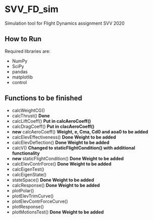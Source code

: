 # SVV_FD_sim
Simulation tool for Flight Dynamics assignment SVV 2020

## How to Run
Required libraries are:
- NumPy 
- SciPy
- pandas
- matplotlib
- control

## Functions to be finished
- calcWeightCG()
- calcThrust() **Done**
- calcLiftCoeff() **Put in calcAeroCoeff()**
- calcDragCoeff() **Put in clacAeroCoeff()**
- **new** calcAeroCoeff() **Weight, e, Cma, Cd0 and aoa0 to be added**
- calcElevEffectiveness() **Done Weight to be added**
- calcElevDeflection() **Done Weight to be added**
- calcV() **Changed to staticFlightCondition() with additional functionality**
- **new** staticFlightCondition() **Done Weight to be added**
- calcElevContrForce() **Done Weight to be added**
- calcEigenTest()
- calcEigenState()
- stateSpace() **Done Weight to be added**
- calcResponse() **Done Weight to be added**
- plotPolar()
- plotElevTrimCurve() 
- plotElevContrForceCurve()
- plotResponse()
- plotMotionsTest() **Done Weight to be added**

